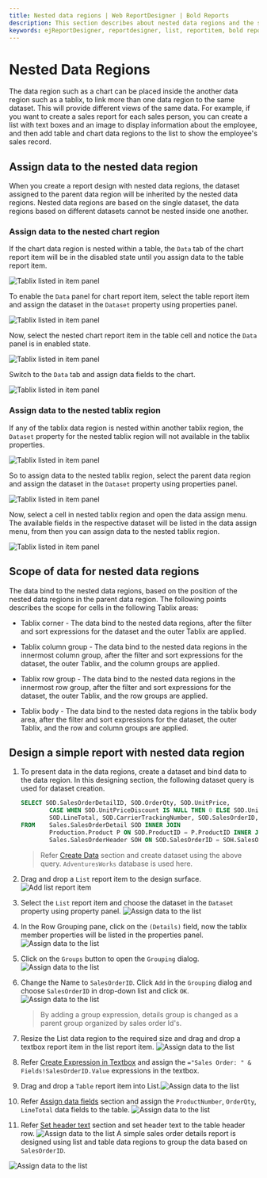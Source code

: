 ```yaml
---
title: Nested data regions | Web ReportDesigner | Bold Reports
description: This section describes about nested data regions and the steps design a report with nested data regions in Bold Report Designer
keywords: ejReportDesigner, reportdesigner, list, reportitem, bold reports, documentation, help, ej, user guide, demo, samples, bold reports, bold reporting, nested data regions, tablix
---
```


# Nested Data Regions

The data region such as a chart can be placed inside the another data region such as a tablix, to link more than one data region to the same dataset. This will provide different views of the same data. For example, if you want to create a sales report for each sales person, you can create a list with text boxes and an image to display information about the employee, and then add table and chart data regions to the list to show the employee's sales record.

## Assign data to the nested data region

When you create a report design with nested data regions, the dataset assigned to the parent data region will be inherited by the nested data regions. Nested data regions are based on the single dataset, the data regions based on different datasets cannot be nested inside one another.

### Assign data to the nested chart region

If the chart data region is nested within a table, the `Data` tab of the chart report item will be in the disabled state until you assign data to the table report item.

![Tablix listed in item panel](/static/assets/on-premise/images/report-designer/report-items/tablix-nested-data-regions/assign-data-to-chart-initial-view.png)

To enable the `Data` panel for chart report item, select the table report item and assign the dataset in the `Dataset` property using properties panel.

![Tablix listed in item panel](/static/assets/on-premise/images/report-designer/report-items/tablix-nested-data-regions/assign-data-to-table.png)

Now, select the nested chart report item in the table cell and notice the `Data` panel is in enabled state.

![Tablix listed in item panel](/static/assets/on-premise/images/report-designer/report-items/tablix-nested-data-regions/assign-data-to-chart-enabled-view.png)

Switch to the `Data` tab and assign data fields to the chart.

![Tablix listed in item panel](/static/assets/on-premise/images/report-designer/report-items/tablix-nested-data-regions/chart-data-panel-full-view.png)

### Assign data to the nested tablix region

If any of the tablix data region is nested within another tablix region, the `Dataset` property for the nested tablix region will not available in the tablix properties.

![Tablix listed in item panel](/static/assets/on-premise/images/report-designer/report-items/tablix-nested-data-regions/assign-data-for-nested-table.png)

So to assign data to the nested tablix region, select the parent data region and assign the dataset in the `Dataset` property using properties panel.

![Tablix listed in item panel](/static/assets/on-premise/images/report-designer/report-items/tablix-nested-data-regions/assign-data-to-parent-data-region.png)

Now, select a cell in nested tablix region and open the data assign menu. The available fields in the respective dataset will be listed in the data assign menu, from then you can assign data to the nested tablix region.

![Tablix listed in item panel](/static/assets/on-premise/images/report-designer/report-items/tablix-nested-data-regions/data-assign-menu.png)

## Scope of data for nested data regions

The data bind to the nested data regions, based on the position of the nested data regions in the parent data region. The following points describes the scope for cells in the following Tablix areas:

* Tablix corner - The data bind to the nested data regions, after the filter and sort expressions for the dataset and the outer Tablix are applied.

* Tablix column group - The data bind to the nested data regions in the innermost column group, after the filter and sort expressions for the dataset, the outer Tablix, and the column groups are applied.

* Tablix row group - The data bind to the nested data regions in the innermost row group, after the filter and sort expressions for the dataset, the outer Tablix, and the row groups are applied.

* Tablix body - The data bind to the nested data regions in the tablix body area, after the filter and sort expressions for the dataset, the outer Tablix, and the row and column groups are applied.

## Design a simple report with nested data region

1. To present data in the data regions, create a dataset and bind data to the data region. In this designing section, the following dataset query is used for dataset creation.

    ```sql
    SELECT SOD.SalesOrderDetailID, SOD.OrderQty, SOD.UnitPrice,
            CASE WHEN SOD.UnitPriceDiscount IS NULL THEN 0 ELSE SOD.UnitPriceDiscount END AS UnitPriceDiscount,
            SOD.LineTotal, SOD.CarrierTrackingNumber, SOD.SalesOrderID, P.Name, P.ProductNumber
    FROM    Sales.SalesOrderDetail SOD INNER JOIN
            Production.Product P ON SOD.ProductID = P.ProductID INNER JOIN
            Sales.SalesOrderHeader SOH ON SOD.SalesOrderID = SOH.SalesOrderID
    ```
    > Refer [Create Data](./../../../manage-data/dataset/create-an-embedded-dataset/#create-an-embedded-dataset) section and create dataset using the above query. `AdventuresWorks` database is used here.
2. Drag and drop a `List` report item to the design surface.![Add list report item](/static/assets/on-premise/images/report-designer/report-items/tablix-nested-data-regions/add-list-report-item.png)
3. Select the `List` report item and choose the dataset in the `Dataset` property using property panel.
![Assign data to the list](/static/assets/on-premise/images/report-designer/report-items/tablix-nested-data-regions/assign-dataset-to-list.png)
4. In the Row Grouping pane, click on the `(Details)` field, now the tablix member properties will be listed in the properties panel.
![Assign data to the list](/static/assets/on-premise/images/report-designer/report-items/tablix-nested-data-regions/open-details-group-properties.png)
5. Click on the `Groups` button to open the `Grouping` dialog.
![Assign data to the list](/static/assets/on-premise/images/report-designer/report-items/tablix-nested-data-regions/grouping-button.png)
6. Change the Name to `SalesOrderID`. Click `Add` in the `Grouping` dialog and choose `SalesOrderID` in drop-down list and click `OK`.
![Assign data to the list](/static/assets/on-premise/images/report-designer/report-items/tablix-nested-data-regions/create-group-expression.png)
   > By adding a group expression, details group is changed as a parent group organized by sales order Id's.
7. Resize the List data region to the required size and drag and drop a textbox report item in the list report item.
![Assign data to the list](/static/assets/on-premise/images/report-designer/report-items/tablix-nested-data-regions/add-textboxes-inside-list-report-item.png)
8. Refer [Create Expression in Textbox](./../../../report-items/textbox/design-rdl-report-using-textbox/#display-dynamic-text-using-expression) and assign the `="Sales Order: " & Fields!SalesOrderID.Value` expressions in the textbox.
9. Drag and drop a `Table` report item into List.![Assign data to the list](/static/assets/on-premise/images/report-designer/report-items/tablix-nested-data-regions/add-table-in-list-report-item.png)
10. Refer [Assign data fields](./../../../report-items/tablix/assign-data-to-tablix-data-region/#assign-fields-using-data-assign-menu) section and assign the `ProductNumber`, `OrderQty`, `LineTotal` data fields to the table.
![Assign data to the list](/static/assets/on-premise/images/report-designer/report-items/tablix-nested-data-regions/assign-data-fields-in-table.png)
11. Refer [Set header text](./../../../report-items/tablix/design-ssrs-rdl-report-using-table/#set-header-text) section and set header text to the table header row.
![Assign data to the list](/static/assets/on-premise/images/report-designer/report-items/tablix-nested-data-regions/set-table-header-row-text.png)
A simple sales order details report is designed using list and table data regions to group the data based on `SalesOrderID`.

![Assign data to the list](/static/assets/on-premise/images/report-designer/report-items/tablix-nested-data-regions/final-design.png)